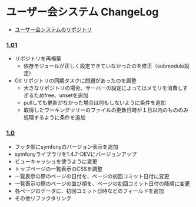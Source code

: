 ユーザー会システム ChangeLog
============================

- [ユーザー会システムのリポジトリ](http://github.com/hidenorigoto/sfjp-cms2)


### [1.01](https://github.com/hidenorigoto/sfjp-cms2/tree/1.01)

- リポジトリを再構築
  - 依存モジュールが正しく設定できていなかったのを修正（submodule設定）
- Git リポジトリの同期タスクに問題があったのを調整
  - 大きなリポジトリの場合、サーバーの設定によってはメモリを消費しすぎるためfree、unsetを追加
  - pullしても更新がなかった場合は何もしないように条件を追加
  - 取得したワーキングツリーのファイルの更新日時が１日以内のもののみ処理するように条件を追加


### [1.0](http://github.com/hidenorigoto/sfjp-cms/commits/1.0)

- フッタ部にsymfonyのバージョン表示を追加
- symfonyライブラリを1.4.7-DEVにバージョンアップ
- ビューキャッシュを使うように変更
- トップページの一覧表示のCSSを調整
- 一覧表示の際のページの日付を、ページの初回コミット日付に変更
- 一覧表示の際のページの並び順を、ページの初回コミット日付の降順に変更
- 各ページのデータに、初回コミット日時などのフィールドを追加
- その他リファクタリング


